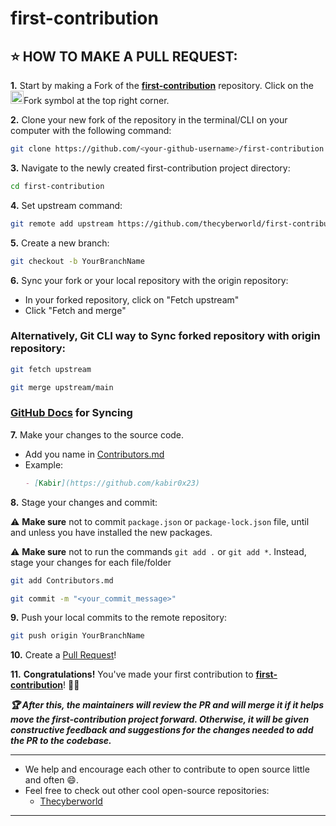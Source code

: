 # first-contribution

## ⭐ HOW TO MAKE A PULL REQUEST:

**1.** Start by making a Fork of the [**first-contribution**](https://github.com/thecyberworld/first-contribution) repository. Click on the <a href="https://github.com/thecyberworld/first-contribution/fork"><img src="https://i.imgur.com/G4z1kEe.png" height="21" width="21"></a>Fork symbol at the top right corner.

**2.** Clone your new fork of the repository in the terminal/CLI on your computer with the following command:
```bash
git clone https://github.com/<your-github-username>/first-contribution
```

**3.** Navigate to the newly created first-contribution project directory:
```bash
cd first-contribution
```

**4.** Set upstream command:

```bash
git remote add upstream https://github.com/thecyberworld/first-contribution.git
```

**5.** Create a new branch:
```bash
git checkout -b YourBranchName
```

**6.** Sync your fork or your local repository with the origin repository:
- In your forked repository, click on "Fetch upstream"
- Click "Fetch and merge"
### Alternatively, Git CLI way to Sync forked repository with origin repository:

```bash
git fetch upstream
```

```bash
git merge upstream/main
```

### [GitHub Docs](https://docs.github.com/en/github/collaborating-with-pull-requests/addressing-merge-conflicts/resolving-a-merge-conflict-on-github) for Syncing

**7.** Make your changes to the source code.
  - Add you name in [Contributors.md](Contributors.md)
  - Example:
    ```markdown
    - [Kabir](https://github.com/kabir0x23)
    ```

**8.** Stage your changes and commit:

⚠️ **Make sure** not to commit `package.json` or `package-lock.json` file, until and unless you have installed the new packages.

⚠️ **Make sure** not to run the commands `git add .` or `git add *`. Instead, stage your changes for each file/folder

```bash
git add Contributors.md
```

```bash
git commit -m "<your_commit_message>"
```

**9.** Push your local commits to the remote repository:

```bash
git push origin YourBranchName
```

**10.** Create a [Pull Request](https://help.github.com/en/github/collaborating-with-issues-and-pull-requests/creating-a-pull-request)!

**11.** **Congratulations!** You've made your first contribution to [**first-contribution**](https://github.com/thecyberworld/first-contribution/graphs/contributors)! 🙌🏼

**_:trophy: After this, the maintainers will review the PR and will merge it if it helps move the first-contribution project forward. Otherwise, it will be given constructive feedback and suggestions for the changes needed to add the PR to the codebase._**

---

- We help and encourage each other to contribute to open source little and often 😄.
- Feel free to check out other cool open-source repositories:
    - [Thecyberworld](https://github.com/thecyberworld)
    
---
